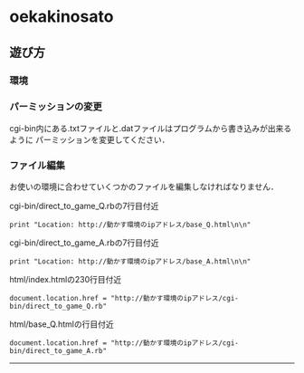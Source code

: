 # oekakinosato

## 遊び方

### 環境 ###



### パーミッションの変更 ###
cgi-bin内にある.txtファイルと.datファイルはプログラムから書き込みが出来るように
パーミッションを変更してください．


### ファイル編集 ###
お使いの環境に合わせていくつかのファイルを編集しなければなりません．

cgi-bin/direct_to_game_Q.rbの7行目付近

    print "Location: http://動かす環境のipアドレス/base_Q.html\n\n"


cgi-bin/direct_to_game_A.rbの7行目付近

    print "Location: http://動かす環境のipアドレス/base_A.html\n\n"


html/index.htmlの230行目付近

    document.location.href = "http://動かす環境のipアドレス/cgi-bin/direct_to_game_Q.rb"


html/base_Q.htmlの行目付近

    document.location.href = "http://動かす環境のipアドレス/cgi-bin/direct_to_game_A.rb"

----------------